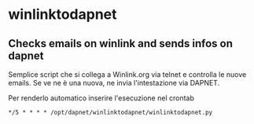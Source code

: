 # winlinktodapnet
Checks emails on winlink and sends infos on dapnet
--------------

Semplice script che si collega a Winlink.org via telnet
e controlla le nuove emails.
Se ve ne è una nuova, ne invia l'intestazione via DAPNET.

Per renderlo automatico inserire l'esecuzione nel crontab
```
*/5 * * * * /opt/dapnet/winlinktodapnet/winlinktodapnet.py
```


